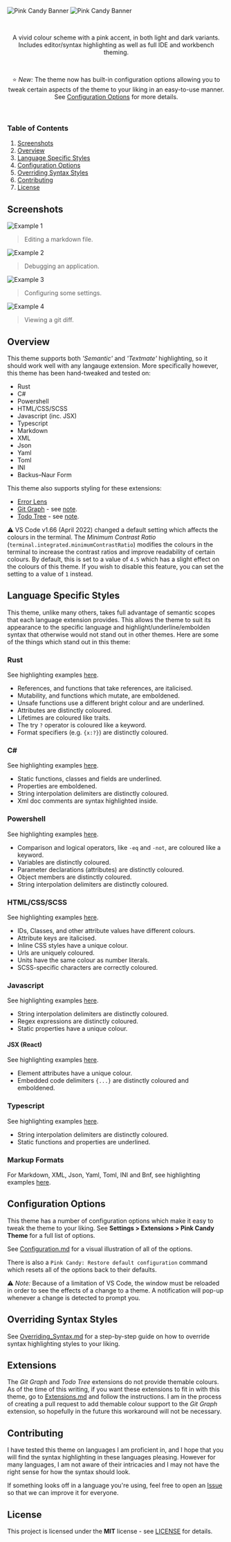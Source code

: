 ![Pink Candy Banner](./img/banner.png#gh-light-mode-only)
![Pink Candy Banner](./img/banner_2.png#gh-dark-mode-only)

<br>
<p align="center">
A vivid colour scheme with a pink accent, in both light and dark variants. Includes editor/syntax highlighting as well as full IDE and workbench theming.
</p>
<br>
<p align="center">
⭐ <i>New:</i> The theme now has built-in configuration options allowing you to tweak certain aspects of the theme to your liking in an easy-to-use manner. See <a href="#configuration-options">Configuration Options</a> for more details.
</p>
<br>

### Table of Contents
1. [Screenshots](#screenshots)
2. [Overview](#overview)
3. [Language Specific Styles](#language-specific-styles)
4. [Configuration Options](#configuration-options)
5. [Overriding Syntax Styles](#overriding-syntax-styles)
6. [Contributing](#contributing)
7. [License](#license)

## Screenshots

![Example 1](./img/example_1.png)
> Editing a markdown file.

![Example 2](./img/example_2.png)
> Debugging an application.

![Example 3](./img/example_3.png)
> Configuring some settings.

![Example 4](./img/example_4.png)
> Viewing a git diff.

## Overview
This theme supports both *'Semantic'* and *'Textmate'* highlighting, so it should work well with any langauge extension. More specifically however, this theme has been hand-tweaked and tested on:
- Rust
- C#
- Powershell
- HTML/CSS/SCSS
- Javascript (inc. JSX)
- Typescript
- Markdown
- XML
- Json
- Yaml
- Toml
- INI
- Backus–Naur Form

This theme also supports styling for these extensions:
- [Error Lens](https://marketplace.visualstudio.com/items?itemName=usernamehw.errorlens)
- [Git Graph](https://marketplace.visualstudio.com/items?itemName=mhutchie.git-graph) - see [note](#Extensions).
- [Todo Tree](https://marketplace.visualstudio.com/items?itemName=Gruntfuggly.todo-tree) - see [note](#Extensions).

⚠ VS Code v1.66 (April 2022) changed a default setting which affects the colours in the terminal. The *Minimum Contrast Ratio* (`terminal.integrated.minimumContrastRatio`) modifies the colours in the terminal to increase the contrast ratios and improve readability of certain colours. By default, this is set to a value of `4.5` which has a slight effect on the colours of this theme. If you wish to disable this feature, you can set the setting to a value of `1` instead.

## Language Specific Styles
This theme, unlike many others, takes full advantage of semantic scopes that each language extension provides. This allows the theme to suit its appearance to the specific language and highlight/underline/embolden syntax that otherwise would not stand out in other themes. Here are some of the things which stand out in this theme:

### Rust
See highlighting examples [here](./Highlighting_Examples.md#rust).
- References, and functions that take references, are italicised.
- Mutability, and functions which mutate, are emboldened.
- Unsafe functions use a different bright colour and are underlined.
- Attributes are distinctly coloured.
- Lifetimes are coloured like traits.
- The try `?` operator is coloured like a keyword.
- Format specifiers (e.g. `{x:?}`) are distinctly coloured.

### C#
See highlighting examples [here](./Highlighting_Examples.md#c#).
- Static functions, classes and fields are underlined.
- Properties are emboldened.
- String interpolation delimiters are distinctly coloured.
- Xml doc comments are syntax highlighted inside.

### Powershell
See highlighting examples [here](./Highlighting_Examples.md#powershell).
- Comparison and logical operators, like `-eq` and `-not`, are coloured like a keyword.
- Variables are distinctly coloured.
- Parameter declarations (attributes) are distinctly coloured.
- Object members are distinctly coloured.
- String interpolation delimiters are distinctly coloured.

### HTML/CSS/SCSS
See highlighting examples [here](./Highlighting_Examples.md#html/css/scss).
- IDs, Classes, and other attribute values have different colours.
- Attribute keys are italicised.
- Inline CSS styles have a unique colour.
- Urls are uniquely coloured.
- Units have the same colour as number literals.
- SCSS-specific characters are correctly coloured.

### Javascript
See highlighting examples [here](./Highlighting_Examples.md#javascript).
- String interpolation delimiters are distinctly coloured.
- Regex expressions are distinctly coloured.
- Static properties have a unique colour.
#### JSX (React)
See highlighting examples [here](./Highlighting_Examples.md#jsx).
- Element attributes have a unique colour.
- Embedded code delimiters `{...}` are distinctly coloured and emboldened.

### Typescript
See highlighting examples [here](./Highlighting_Examples.md#typescript).
- String interpolation delimiters are distinctly coloured.
- Static functions and properties are underlined.

### Markup Formats
For Markdown, XML, Json, Yaml, Toml, INI and Bnf, see highlighting examples [here](./Highlighting_Examples.md#markup-formats).

## Configuration Options
This theme has a number of configuration options which make it easy to tweak the theme to your liking. See **Settings > Extensions > Pink Candy Theme** for a full list of options.

See [Configuration.md](./Configuration.md) for a visual illustration of all of the options.

There is also a `Pink Candy: Restore default configuration` command which resets all of the options back to their defaults.

⚠ *Note:* Because of a limitation of VS Code, the window must be reloaded in order to see the effects of a change to a theme. A notification will pop-up whenever a change is detected to prompt you.

## Overriding Syntax Styles
See [Overriding_Syntax.md](./Overriding_Syntax.md.md) for a step-by-step guide on how to override syntax highlighting styles to your liking.

## Extensions
The *Git Graph* and *Todo Tree* extensions do not provide themable colours. As of the time of this writing, if you want these extensions to fit in with this theme, go to [Extensions.md](./Extensions.md) and follow the instructions. I am in the process of creating a pull request to add themable colour support to the *Git Graph* extension, so hopefully in the future this workaround will not be necessary.

## Contributing
I have tested this theme on languages I am proficient in, and I hope that you will find the syntax highlighting in these languages pleasing. However for many languages, I am not aware of their intricacies and I may not have the right sense for how the syntax should look.

If something looks off in a language you're using, feel free to open an [Issue](https://github.com/KubaP/vscode-pink-candy/issues) so that we can improve it for everyone.

## License
This project is licensed under the **MIT** license - see [LICENSE](./LICENSE) for details.